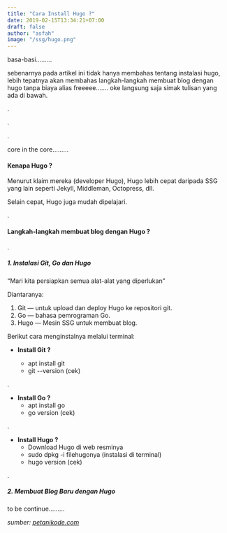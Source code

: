 ```yaml
---
title: "Cara Install Hugo ?"
date: 2019-02-15T13:34:21+07:00
draft: false
author: "asfah"
image: "/ssg/hugo.png"
---
```


basa-basi.........

sebenarnya pada artikel ini tidak hanya membahas tentang instalasi hugo, lebih tepatnya akan membahas langkah-langkah membuat blog dengan hugo tanpa biaya alias freeeee....... oke langsung saja simak tulisan yang ada di bawah.

.

.

.

core in the core.........

#### **Kenapa Hugo ?**

Menurut klaim mereka (developer Hugo), Hugo lebih cepat daripada SSG yang lain seperti Jekyll, Middleman, Octopress, dll.

Selain cepat, Hugo juga mudah dipelajari.

.

#### **Langkah-langkah membuat blog dengan Hugo ?**

.

##### **1. Instalasi Git, Go dan Hugo**


“Mari kita persiapkan semua alat-alat yang diperlukan”

Diantaranya:

1. Git — untuk upload dan deploy Hugo ke repositori git.
2. Go — bahasa pemrograman Go.
3. Hugo — Mesin SSG untuk membuat blog.

Berikut cara menginstalnya melalui terminal:

- **Install Git ?**

    - apt install git
    - git --version (cek)

.

- **Install Go ?**
    - apt install go
    - go version (cek)

.

- **Install Hugo ?**
    - Download Hugo di web resminya
    - sudo dpkg -i filehugonya (instalasi di terminal)
    - hugo version (cek)

.

##### **2. Membuat Blog Baru dengan Hugo**

to be continue.........

*sumber: [petanikode.com](https://www.petanikode.com "wajib di kunjungi")*